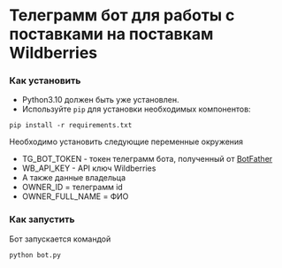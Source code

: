 # Телеграмм бот для работы с поставками на поставкам Wildberries



### Как установить

- Python3.10 должен быть уже установлен.
- Используйте `pip` для установки необходимых компонентов:

```
pip install -r requirements.txt
```

Необходимо установить следующие переменные окружения 

- TG_BOT_TOKEN - токен телеграмм бота, полученный от [BotFather](https://t.me/BotFather)
- WB_API_KEY - API ключ Wildberries
- А также данные владельца
- OWNER_ID = телеграмм id
- OWNER_FULL_NAME = ФИО

### Как запустить

Бот запускается командой
```
python bot.py
``` 
